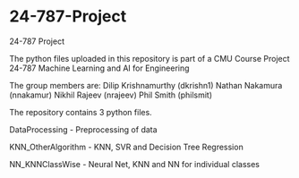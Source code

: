 # 24-787-Project
24-787 Project

The python files uploaded in this repository is part of a CMU Course Project 24-787 Machine Learning and AI for Engineering

The group members are:
Dilip Krishnamurthy (dkrishn1)
Nathan Nakamura (nnakamur)
Nikhil Rajeev (nrajeev)
Phil Smith (philsmit)


The repository contains 3 python files. 

DataProcessing - Preprocessing of data 

KNN_OtherAlgorithm - KNN, SVR and Decision Tree Regression

NN_KNNClassWise - Neural Net, KNN and NN for individual classes
